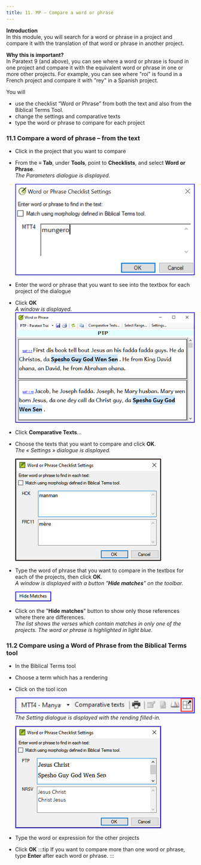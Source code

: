 ```yaml
---
title: 11. MP – Compare a word or phrase
---
```

**Introduction**  
In this module, you will search for a word or phrase in a project and compare it with the translation of that word or phrase in another project.

**Why this is important?**  
In Paratext 9 (and above), you can see where a word or phrase is found in one project and compare it with the equivalent word or phrase in one or more other projects. For example, you can see where "roi" is found in a French project and compare it with "rey" in a Spanish project.

You will  
-   use the checklist “Word or Phrase” from both the text and also from the Biblical Terms Tool.
-   change the settings and comparative texts
-   type the word or phrase to compare for each project

### 11.1 Compare a word of phrase – from the text

-   Click in the project that you want to compare
-   From the **≡ Tab**, under **Tools**, point to **Checklists**, and select **Word or Phrase**.  
    *The Parameters dialogue is displayed*.

    ![](../media/855b9203349b7b2e54f0fa8f34e168eb.png)

-   Enter the word or phrase that you want to see into the textbox for each project of the dialogue
-   Click **OK**  
    *A window is displayed*.  
    ![](../media/1406af69fa2c6e34374c3c00d3cdd0d7.png)

-   Click **Comparative Texts**...
-   Choose the texts that you want to compare and click **OK**.  
    *The « Settings » dialogue is displayed.*

    ![](../media/a08fdc3ff01202588a59aad869fb8205.png)

-   Type the word of phrase that you want to compare in the textbox for each of the projects, then click **OK**.  
    *A window is displayed with a button "***Hide matches***" on the toolbar.*

    ![](../media/12870a3d0bb20c12a2d49084fda8cd31.png)

-   Click on the "**Hide matches**" button to show only those references where there are differences.  
    *The list shows the verses which contain matches in only one of the projects. The word or phrase is highlighted in light blue*.

### 11.2 Compare using a Word of Phrase from the Biblical Terms tool

-   In the Biblical Terms tool
-   Choose a term which has a rendering
-   Click on the tool icon

    ![](../media/d6c7c902c72f22f7e6a55966b2d18129.png)  
    *The Setting dialogue is displayed with the rending filled-in.*

    ![](../media/c58bb284eef0184480a195c3783310cb.png)
-   Type the word or expression for the other projects
-   Click **OK**
:::tip
If you want to compare more than one word or phrase, type **Enter** after each word or phrase.
:::